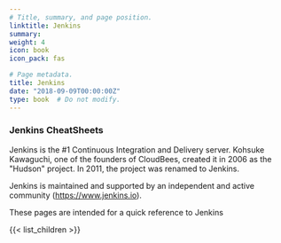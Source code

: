 ```yaml
---
# Title, summary, and page position.
linktitle: Jenkins
summary:
weight: 4
icon: book
icon_pack: fas

# Page metadata.
title: Jenkins
date: "2018-09-09T00:00:00Z"
type: book  # Do not modify.
---
```


### Jenkins CheatSheets

Jenkins is the #1 Continuous Integration and Delivery server. Kohsuke Kawaguchi, one of the founders of CloudBees, created it in 2006 as the "Hudson" project. In 2011, the project was renamed to Jenkins.

Jenkins is maintained and supported by an independent and active community (https://www.jenkins.io).

These pages are intended for a quick reference to Jenkins

{{< list_children >}}
